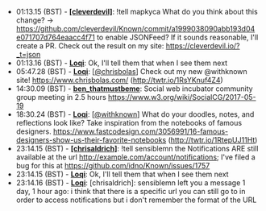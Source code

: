 * <a id="01:13.15">01:13.15 (BST)</a> - __[[cleverdevil]](https://github.com/[cleverdevil])__: !tell mapkyca What do you think about this change? -> https://github.com/cleverdevil/Known/commit/a1999038090abb193d04e071707d764eaacc4f71 to enable JSONFeed? If it sounds reasonable, I'll create a PR. Check out the result on my site: https://cleverdevil.io/?_t=json
* <a id="01:13.16">01:13.16 (BST)</a> - __[Loqi](https://github.com/Loqi)__: Ok, I'll tell them that when I see them next
* <a id="05:47.28">05:47.28 (BST)</a> - __[Loqi](https://github.com/Loqi)__: [<a href="https://twitter.com/chrisbolas">@chrisbolas</a>] Check out my new @withknown site! https://www.chrisbolas.com/ (http://twtr.io/1RsYKnuf4Z4)
* <a id="14:30.09">14:30.09 (BST)</a> - __[ben_thatmustbeme](https://github.com/ben_thatmustbeme)__: Social web incubator community group meeting in 2.5 hours https://www.w3.org/wiki/SocialCG/2017-05-19
* <a id="18:30.24">18:30.24 (BST)</a> - __[Loqi](https://github.com/Loqi)__: [<a href="https://twitter.com/withknown">@withknown</a>] What do your doodles, notes, and reflections look like? Take inspiration from the notebooks of famous designers. https://www.fastcodesign.com/3056991/16-famous-designers-show-us-their-favorite-notebooks (http://twtr.io/1RtepUJ11Ht)
* <a id="23:14.15">23:14.15 (BST)</a> - __[[chrisaldrich]](https://github.com/[chrisaldrich])__: !tell sensiblemn the Notifications ARE still available at the url http://example.com/account/notifications; I've filed a bug for this at https://github.com/idno/Known/issues/1757
* <a id="23:14.15">23:14.15 (BST)</a> - __[Loqi](https://github.com/Loqi)__: Ok, I'll tell them that when I see them next
* <a id="23:14.16">23:14.16 (BST)</a> - __[Loqi](https://github.com/Loqi)__: [chrisaldrich]: sensiblemn left you a message 1 day, 1 hour ago: i think that there is a specific url you can still go to in order to access notifications but i don't remember the format of the URL
